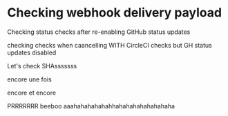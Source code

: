 # Checking webhook delivery payload

Checking status checks after re-enabling GitHub status updates

checking checks when caancelling WITH CircleCI checks but GH status updates disabled


Let's check SHAsssssss

encore une fois

encore et encore

PRRRRRRR
beeboo
aaahahahahahahhahahahahahahahaha
